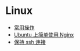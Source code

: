 # Linux

- [常用操作](./common-operations.md)
- [Ubuntu 上简单使用 Nginx](./use-nginx.md)
- [保持 ssh 连接](./keep-ssh-session-alive.md)

